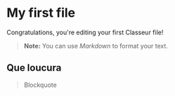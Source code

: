 # My first file

Congratulations, you're editing your first Classeur file!

> **Note:** You can use *Markdown* to format your text.
## Que loucura
> Blockquote

